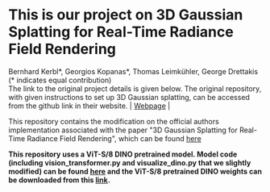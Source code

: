 # This is our project on 3D Gaussian Splatting for Real-Time Radiance Field Rendering
Bernhard Kerbl*, Georgios Kopanas*, Thomas Leimkühler, George Drettakis (* indicates equal contribution)<br>
The link to the original project details is given below. The original repository, with given instructions to set up 3D Gaussian splatting, can be accessed from the github link in their website.
| [Webpage](https://repo-sam.inria.fr/fungraph/3d-gaussian-splatting/) |<br>

This repository contains the modification on the official authors implementation associated with the paper "3D Gaussian Splatting for Real-Time Radiance Field Rendering", which can be found [here](https://repo-sam.inria.fr/fungraph/3d-gaussian-splatting/)

**This repository uses a ViT-S/8 DINO pretrained model. Model code (including vision_transformer.py and visualize_dino.py that we slightly modified) can be found [here](https://github.com/facebookresearch/dino) and the ViT-S/8 pretrained DINO weights can be downloaded from this [link](https://dl.fbaipublicfiles.com/dino/dino_deitsmall8_pretrain/dino_deitsmall8_pretrain.pth).**
